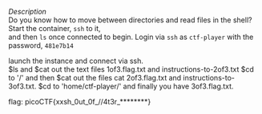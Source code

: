 _Description_<br>
Do you know how to move between directories and read files in the shell? Start the container, `ssh` to it,<br>
and then `ls` once connected to begin. Login via `ssh` as `ctf-player` with the password, `481e7b14`<br>

launch the instance and connect via ssh. <br>
$ls and $cat out the text files 1of3.flag.txt and instructions-to-2of3.txt
$cd to '/' and then $cat out the files cat 2of3.flag.txt and instructions-to-3of3.txt.
$cd to 'home/ctf-player/' and finally you have 3of3.flag.txt.

flag: picoCTF{xxsh_0ut_0f_\/\/4t3r_********}
